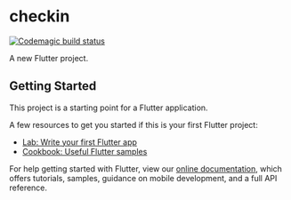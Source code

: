 # checkin
[![Codemagic build status](https://api.codemagic.io/apps/5c6d213063e304000cb3f99c/5c6d213063e304000cb3f99b/status_badge.svg)](https://codemagic.io/apps/5c6d213063e304000cb3f99c/5c6d213063e304000cb3f99b/latest_build)

A new Flutter project.

## Getting Started

This project is a starting point for a Flutter application.

A few resources to get you started if this is your first Flutter project:

- [Lab: Write your first Flutter app](https://flutter.io/docs/get-started/codelab)
- [Cookbook: Useful Flutter samples](https://flutter.io/docs/cookbook)

For help getting started with Flutter, view our 
[online documentation](https://flutter.io/docs), which offers tutorials, 
samples, guidance on mobile development, and a full API reference.
